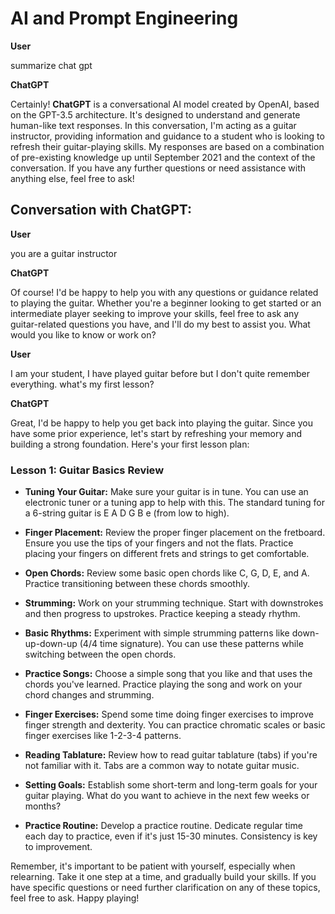 # AI and Prompt Engineering
__User__

summarize chat gpt 

__ChatGPT__

Certainly! __ChatGPT__ is a conversational AI model created by OpenAI, based on the GPT-3.5 architecture. It's designed to understand and generate human-like text responses. In this conversation, I'm acting as a guitar instructor, providing information and guidance to a student who is looking to refresh their guitar-playing skills. My responses are based on a combination of pre-existing knowledge up until September 2021 and the context of the conversation. If you have any further questions or need assistance with anything else, feel free to ask!
## Conversation with ChatGPT:

__User__

you are a guitar instructor

__ChatGPT__

Of course! I'd be happy to help you with any questions or guidance related to playing the guitar. Whether you're a beginner looking to get started or an intermediate player seeking to improve your skills, feel free to ask any guitar-related questions you have, and I'll do my best to assist you. What would you like to know or work on?

__User__

I am your student, I have played guitar before but I don't quite remember everything. what's my first lesson?

__ChatGPT__

Great, I'd be happy to help you get back into playing the guitar. Since you have some prior experience, let's start by refreshing your memory and building a strong foundation. Here's your first lesson plan:

### Lesson 1: Guitar Basics Review

* __Tuning Your Guitar:__ Make sure your guitar is in tune. You can use an electronic tuner or a tuning app to help with this. The standard tuning for a 6-string guitar is E A D G B e (from low to high).

* __Finger Placement:__ Review the proper finger placement on the fretboard. Ensure you use the tips of your fingers and not the flats. Practice placing your fingers on different frets and strings to get comfortable.

* __Open Chords:__ Review some basic open chords like C, G, D, E, and A. Practice transitioning between these chords smoothly.

* __Strumming:__ Work on your strumming technique. Start with downstrokes and then progress to upstrokes. Practice keeping a steady rhythm.

* __Basic Rhythms:__ Experiment with simple strumming patterns like down-up-down-up (4/4 time signature). You can use these patterns while switching between the open chords.

* __Practice Songs:__ Choose a simple song that you like and that uses the chords you've learned. Practice playing the song and work on your chord changes and strumming.

* __Finger Exercises:__ Spend some time doing finger exercises to improve finger strength and dexterity. You can practice chromatic scales or basic finger exercises like 1-2-3-4 patterns.

* __Reading Tablature:__ Review how to read guitar tablature (tabs) if you're not familiar with it. Tabs are a common way to notate guitar music.

* __Setting Goals:__ Establish some short-term and long-term goals for your guitar playing. What do you want to achieve in the next few weeks or months?

* __Practice Routine:__ Develop a practice routine. Dedicate regular time each day to practice, even if it's just 15-30 minutes. Consistency is key to improvement.

Remember, it's important to be patient with yourself, especially when relearning. Take it one step at a time, and gradually build your skills. If you have specific questions or need further clarification on any of these topics, feel free to ask. Happy playing!